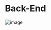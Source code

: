 # Back-End



![image](https://user-images.githubusercontent.com/115594555/228346035-dd098106-f4c0-4c95-9047-4547d8d84f09.png#center)                  

